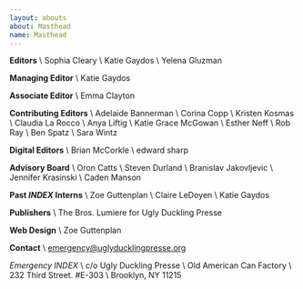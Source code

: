 ```yaml
---
layout: abouts
about: Masthead
name: Masthead
---
```


**Editors** \\
Sophia Cleary \\
Katie Gaydos \\
Yelena Gluzman

**Managing Editor** \\
Katie Gaydos

**Associate Editor** \\
Emma Clayton

**Contributing Editors** \\
Adelaide Bannerman \\
Corina Copp \\
Kristen Kosmas \\
Claudia La Rocco \\
Anya Liftig \\
Katie Grace McGowan \\
Esther Neff \\
Rob Ray \\
Ben Spatz \\
Sara Wintz

**Digital Editors** \\
Brian McCorkle \\
edward sharp

**Advisory Board** \\
Oron Catts \\
Steven Durland \\
Branislav Jakovljevic \\
Jennifer Krasinski \\
Caden Manson

**Past _INDEX_ Interns** \\
Zoe Guttenplan \\
Claire LeDoyen \\
Katie Gaydos

**Publishers** \\
The Bros. Lumiere for Ugly Duckling Presse

**Web Design** \\
Zoe Guttenplan

**Contact** \\
<emergency@uglyducklingpresse.org>

_Emergency INDEX_ \\
c/o Ugly Duckling Presse \\
Old American Can Factory \\
232 Third Street. #E-303 \\
Brooklyn, NY 11215
